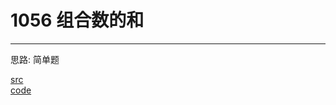 # 1056 组合数的和

---

思路:
简单题

[src](https://pintia.cn/problem-sets/994805260223102976/problems/994805271455449088) <br>
[code](code/1056.c) <br>
